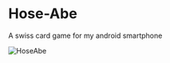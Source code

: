 # Hose-Abe
A swiss card game for my android smartphone

![HoseAbe](https://user-images.githubusercontent.com/61289714/191046054-fca5d6d0-f570-4f87-8910-cdbbc331f44a.gif)
